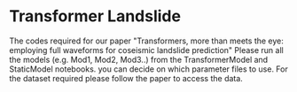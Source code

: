 # Transformer Landslide
The codes required for our paper "Transformers, more than meets the eye: employing full waveforms for coseismic landslide prediction"
Please run all the models (e.g. Mod1, Mod2, Mod3..) from the TransformerModel and StaticModel notebooks. you can decide on which parameter files to use. For the dataset required please follow the paper to access the data. 
